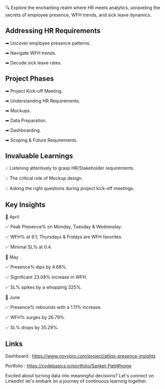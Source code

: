 🔍 Explore the enchanting realm where HR meets analytics, unraveling the secrets of employee presence, WFH trends, and sick leave dynamics.

## Addressing HR Requirements



➡ Uncover employee presence patterns.

➡ Navigate WFH trends.

➡ Decode sick leave rates.



## Project Phases

➡ Project Kick-off Meeting.

➡ Understanding HR Requirements.

➡ Mockups.

➡ Data Preparation.

➡ Dashboarding.

➡ Scoping & Future Requirements.


## Invaluable Learnings

💡 Listening attentively to grasp HR/Stakeholder requirements.

💡 The critical role of Mockup design.

💡 Asking the right questions during project kick-off meetings.



## Key Insights

📆 April

✅ Peak Presence% on Monday, Tuesday & Wednesday.

✅ WFH% at 9.1; Thursdays & Fridays are WFH favorites.

✅ Minimal SL% at 0.4.

📆 May

✅ Presence% dips by 4.68%.

✅ Significant 23.08% increase in WFH.

✅ SL% spikes by a whopping 325%.

📆 June

✅ Presence% rebounds with a 1.11% increase.

✅ WFH% surges by 26.79%.

✅ SL% drops by 35.29%.



## Links

Dashboard : https://www.novypro.com/project/atliqs-presence-insights 

Portfolio : https://codebasics.io/portfolio/Sanket-Patil#home


Excited about turning data into meaningful decisions? Let's connect on LinkedIn! let's embark on a journey of continuous learning together.

